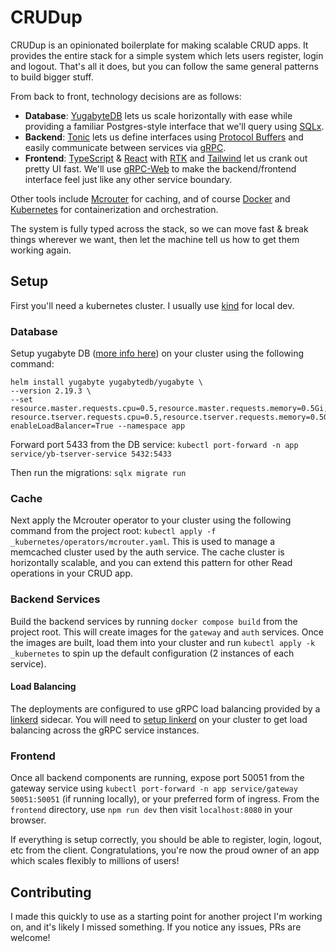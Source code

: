 # CRUDup

CRUDup is an opinionated boilerplate for making scalable CRUD apps. It provides the entire stack for a simple system which lets users register, login and logout. That's all it does, but you can follow the same general patterns to build bigger stuff.

From back to front, technology decisions are as follows:

- **Database**: [YugabyteDB](https://www.yugabyte.com/) lets us scale horizontally with ease while providing a familiar Postgres-style interface that we'll query using [SQLx](https://github.com/launchbadge/sqlx).
- **Backend**: [Tonic](https://github.com/hyperium/tonic) lets us define interfaces using [Protocol Buffers](https://protobuf.dev/) and easily communicate between services via [gRPC](https://grpc.io/).
- **Frontend**: [TypeScript](https://www.typescriptlang.org/) & [React](https://react.dev/) with [RTK](https://redux-toolkit.js.org/) and [Tailwind](https://tailwindcss.com/) let us crank out pretty UI fast. We'll use [gRPC-Web](https://github.com/grpc/grpc-web) to make the backend/frontend interface feel just like any other service boundary.

Other tools include [Mcrouter](https://github.com/facebook/mcrouter) for caching, and of course [Docker](https://www.docker.com/) and [Kubernetes](https://kubernetes.io/) for containerization and orchestration.

The system is fully typed across the stack, so we can move fast & break things wherever we want, then let the machine tell us how to get them working again.

## Setup

First you'll need a kubernetes cluster. I usually use [kind](https://kind.sigs.k8s.io/) for local dev.

### Database

Setup yugabyte DB ([more info here](https://docs.yugabyte.com/preview/quick-start/)) on your cluster using the following command:

```
helm install yugabyte yugabytedb/yugabyte \
--version 2.19.3 \
--set resource.master.requests.cpu=0.5,resource.master.requests.memory=0.5Gi,\
resource.tserver.requests.cpu=0.5,resource.tserver.requests.memory=0.5Gi,\
enableLoadBalancer=True --namespace app
```

Forward port 5433 from the DB service: `kubectl port-forward -n app service/yb-tserver-service 5432:5433`

Then run the migrations: `sqlx migrate run`

### Cache

Next apply the Mcrouter operator to your cluster using the following command from the project root: `kubectl apply -f _kubernetes/operators/mcrouter.yaml`. This is used to manage a memcached cluster used by the auth service. The cache cluster is horizontally scalable, and you can extend this pattern for other Read operations in your CRUD app. 

### Backend Services

Build the backend services by running `docker compose build` from the project root. This will create images for the `gateway` and `auth` services. Once the images are built, load them into your cluster and run `kubectl apply -k _kubernetes` to spin up the default configuration (2 instances of each service).

#### Load Balancing

The deployments are configured to use gRPC load balancing provided by a [linkerd](https://linkerd.io/) sidecar. You will need to [setup linkerd](https://linkerd.io/2.14/getting-started/) on your cluster to get load balancing across the gRPC service instances.

### Frontend

Once all backend components are running, expose port 50051 from the gateway service using `kubectl port-forward -n app service/gateway 50051:50051` (if running locally), or your preferred form of ingress. From the `frontend` directory, use `npm run dev` then visit `localhost:8080` in your browser.

If everything is setup correctly, you should be able to register, login, logout, etc from the client. Congratulations, you're now the proud owner of an app which scales flexibly to millions of users!

## Contributing

I made this quickly to use as a starting point for another project I'm working on, and it's likely I missed something. If you notice any issues, PRs are welcome!
